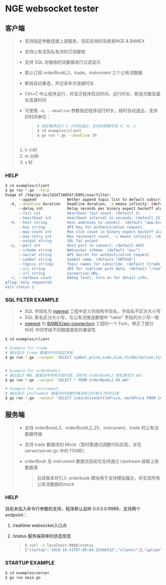 # NGE websocket tester

## 客户端

> - 支持指定参数连接上游服务，目前支持的系统有NGE & BitMEX
>
> - 支持公有流及私有流的订阅接收
>
> - 支持 SQL 对接收的流数据进行过滤显示
>
> - 默认订阅 orderBookL2，trade，instrument 三个公有流数据
>
> - 断线自动重连，并记录本次连接时长
>
> - Ctrl+C 中止程序运行，并显示程序启动时间、运行时长、断连次数及最长连接时间
>
> - 可使用 `-d`，`--deadline`  参数指定程序运行时长，超时自动退出，支持的时间单位：
>
>   > ```bash
>   > # 指定程序运行 5 小时后退出，支持的周期字段 h, m, s
>   > $ cd examples/client
>   > $ go run *.go --deadline 5h
> > ```
>   
>   1. h 小时
>   2. m 分钟
>   3. s 秒

### HELP

```bash
$ cd examples/client
$ go run *.go --help
Usage of /tmp/go-build247188547/b001/exe/filter:
      --append              Wether append topic list to default subscrib.
  -d, --deadline duration   Deadline duration, -1 means infinity. (default -1ns)
      --delay int           Delay seconds per binary expect backoff algorithm's delay slot. (default 3)
      --fail int            Heartbeat fail count. (default 3)
      --heartbeat int       Heartbeat interval in seconds. (default 15)
  -H, --host string         Host addreses to connect. (default "www.btcmex.com")
      --key string          API Key for authentication request.
      --max-count int       Max slot count in binary expect backoff algorithm. (default 6)
      --max-retry int       Max reconnect count, -1 means infinity. (default -1)
      --output string       SQL for output.
  -p, --port int            Host port to connect. (default 443)
      --scheme string       Websocket scheme. (default "wss")
      --secret string       API Secret for authentication request.
      --symbol string       Symbol name. (default "XBTUSD")
      --topics strings      Topic names for subscribe. (default [trade,orderBookL2,instrument])
      --uri string          URI for realtime push data. (default "/realtime")
      --url string          Connection URL.
  -v, --verbose count       Debug level, turn on for detail info.
pflag: help requested
exit status 2
```

### SQL FILTER EXAMPLE

> - SQL 字段名为 [ngerest](https://github.com/frozenpine/ngerest) 工程中定义的结构字段名，字段名不区分大小写
> - SQL 表名区分大小写，与公有流推送数据中 "table" 字段的大小写一致
> - [ngerest](https://github.com/frozenpine/ngerest) 为  [BitMEX/api-connectors](https://github.com/BitMEX/api-connectors/tree/master/auto-generated/go)  工程的一个 Fork，修正了部分 NGE 中同字段不同数据类型的兼容性

```bash
$ cd examples/client

# Example for trade
# 输出显示 trade 数据流中的指定字段
$ go run *.go --output 'SELECT symbol,price,side,size,tickDirection,timestamp FROM trade'


# Example for orderBookL2
# 输出显示 MBL 数据流中所有字段内容，同时将 orderBookL2 表名更改为 mbl
$ go run *.go --output 'SELECT * FROM orderBookL2 AS mbl'

# Example for instrument
# 输出显示 instrument 数据流中指数价格及标记价格大于0的记录
$ go run *.go --output 'SELECT indicativeSettlePrice, markPrice FROM instrument WHERE indicativeSettlePrice > 0 AND markPrice > 0'
```

## 服务端

> - 支持 orderBookL2、orderBookL2_25、instrument、trade 的公有流数据传输
>
> - 支持 trade 数据流的 Mock（暂时需通过调整代码实现，详见 server/server.go 中的 FIXME）
>
> - orderBook 及 instrument 数据流目前仅支持通过 Upstream 级联上级数据源
>
>   > 后续版本将引入 orderbook 模块用于支持模拟撮合，将实现所有公有流数据的mock

### HELP

目前未加入命令行参数的支持，程序默认监听 0.0.0.0:9988，支持两个 endpoint：

1. /realtime websocket入口点

2. /status 服务端简单的状态信息

   > ```bash
   > $ curl -s localhost:9988/status
   > {"startup":"2019-10-31T07:09:04.2256833Z","clients":2,"uptime":"3h47m35.6323026s"}
   > ```

### STARTUP EXAMPLE

```bash
$ cd examples/server
$ go run main.go
```

